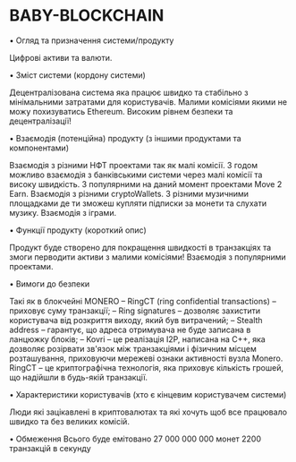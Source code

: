 # BABY-BLOCKCHAIN

•	Огляд та призначення системи/продукту

Цифрові активи та валюти.

•	Зміст системи (кордону системи)

Децентралізована система яка працює швидко та стабільно з мінімальними затратами для користувачів. Малими комісіями якими не можу похизуватись Ethereum. Високим рівнем безпеки та децентралізації!

•	Взаємодія (потенційна) продукту (з іншими продуктами та компонентами)

Взаємодія з різними НФТ проектами так як малі комісії. З годом можливо взаємодія з банківськими системи через малі комісії та високу швидкість. З популярними на даний момент проектами Move 2 Earn. Взаємодія з різними cryptoWallets. З різними музичними площадками де ти зможеш купляти підписки за монети та слухати музику. Взаємодія з іграми.

•	Функції продукту (короткий опис)

Продукт буде створено для покращення швидкості в транзакціях та змоги перводити активи з малими комісіями! Взаємодія з популярними проектами.

•	Вимоги до безпеки

Такі як в блокчейні MONERO
– RingCT (ring confidential transactions) – приховує суму транзакції;
– Ring signatures – дозволяє захистити користувача від розкриття виходу, який був витрачений;
– Stealth address – гарантує, що адреса отримувача не буде записана в ланцюжку блоків;
– Kovri – це реалізація I2P, написана на C++, яка дозволяє розірвати зв'язок між транзакціями і фізичним місцем розташування, приховуючи мережеві ознаки активності вузла Monero.
RingCT – це криптографічна технологія, яка приховує кількість грошей, що надійшли в будь-якій транзакції.

•	Характеристики користувачів (хто є кінцевим користувачем системи)

Люди які зацікавлені в криптовалютах та які хочуть щоб все працювало швидко та без великих комісій. 

•	Обмеження
Всього буде емітовано 27 000 000 000 монет
2200 транзакцій в секунду
